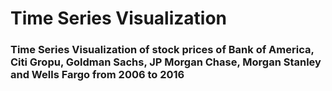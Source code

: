 # Time Series Visualization

### Time Series Visualization of stock prices of Bank of America, Citi Gropu, Goldman Sachs, JP Morgan Chase, Morgan Stanley and Wells Fargo from 2006 to 2016

